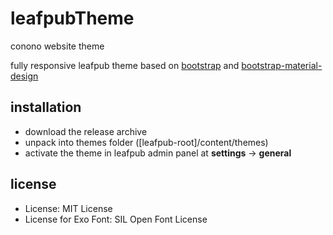 # leafpubTheme
conono website theme

fully responsive leafpub theme based on [bootstrap](https://github.com/twbs/bootstrap) and [bootstrap-material-design](https://github.com/FezVrasta/bootstrap-material-design)

## installation

* download the release archive
* unpack into themes folder ([leafpub-root]/content/themes)
* activate the theme in leafpub admin panel at **settings** -> **general**


## license
* License: MIT License
* License for Exo Font: SIL Open Font License